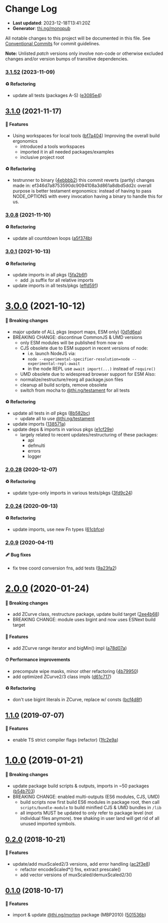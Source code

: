 # Change Log

- **Last updated**: 2023-12-18T13:41:20Z
- **Generator**: [thi.ng/monopub](https://thi.ng/monopub)

All notable changes to this project will be documented in this file.
See [Conventional Commits](https://conventionalcommits.org/) for commit guidelines.

**Note:** Unlisted _patch_ versions only involve non-code or otherwise excluded changes
and/or version bumps of transitive dependencies.

### [3.1.52](https://github.com/thi-ng/umbrella/tree/@thi.ng/morton@3.1.52) (2023-11-09)

#### ♻️ Refactoring

- update all tests (packages A-S) ([e3085e4](https://github.com/thi-ng/umbrella/commit/e3085e4))

## [3.1.0](https://github.com/thi-ng/umbrella/tree/@thi.ng/morton@3.1.0) (2021-11-17)

#### 🚀 Features

- Using workspaces for local tools ([bf7a404](https://github.com/thi-ng/umbrella/commit/bf7a404))
  Improving the overall build ergonomics
  - introduced a tools workspaces
  - imported it in all needed packages/examples
  - inclusive project root

#### ♻️ Refactoring

- testrunner to binary ([4ebbbb2](https://github.com/thi-ng/umbrella/commit/4ebbbb2))
  this commit reverts (partly) changes made in:
  ef346d7a8753590dc9094108a3d861a8dbd5dd2c
  overall purpose is better testament ergonomics:
  instead of having to pass NODE_OPTIONS with every invocation
  having a binary to handle this for us.

### [3.0.8](https://github.com/thi-ng/umbrella/tree/@thi.ng/morton@3.0.8) (2021-11-10)

#### ♻️ Refactoring

- update all countdown loops ([a5f374b](https://github.com/thi-ng/umbrella/commit/a5f374b))

### [3.0.1](https://github.com/thi-ng/umbrella/tree/@thi.ng/morton@3.0.1) (2021-10-13)

#### ♻️ Refactoring

- update imports in all pkgs ([5fa2b6f](https://github.com/thi-ng/umbrella/commit/5fa2b6f))
  - add .js suffix for all relative imports
- update imports in all tests/pkgs ([effd591](https://github.com/thi-ng/umbrella/commit/effd591))

# [3.0.0](https://github.com/thi-ng/umbrella/tree/@thi.ng/morton@3.0.0) (2021-10-12)

#### 🛑 Breaking changes

- major update of ALL pkgs (export maps, ESM only) ([0d1d6ea](https://github.com/thi-ng/umbrella/commit/0d1d6ea))
- BREAKING CHANGE: discontinue CommonJS & UMD versions
  - only ESM modules will be published from now on
  - CJS obsolete due to ESM support in recent versions of node:
    - i.e. launch NodeJS via:
    - `node --experimental-specifier-resolution=node --experimental-repl-await`
    - in the node REPL use `await import(...)` instead of `require()`
  - UMD obsolete due to widespread browser support for ESM
  Also:
  - normalize/restructure/reorg all package.json files
  - cleanup all build scripts, remove obsolete
  - switch from mocha to [@thi.ng/testament](https://github.com/thi-ng/umbrella/tree/main/packages/testament) for all tests

#### ♻️ Refactoring

- update all tests in _all_ pkgs ([8b582bc](https://github.com/thi-ng/umbrella/commit/8b582bc))
  - update all to use [@thi.ng/testament](https://github.com/thi-ng/umbrella/tree/main/packages/testament)
- update imports ([138571a](https://github.com/thi-ng/umbrella/commit/138571a))
- update deps & imports in various pkgs ([e1cf29e](https://github.com/thi-ng/umbrella/commit/e1cf29e))
  - largely related to recent updates/restructuring of these packages:
    - api
    - defmulti
    - errors
    - logger

### [2.0.28](https://github.com/thi-ng/umbrella/tree/@thi.ng/morton@2.0.28) (2020-12-07)

#### ♻️ Refactoring

- update type-only imports in various tests/pkgs ([3fd9c24](https://github.com/thi-ng/umbrella/commit/3fd9c24))

### [2.0.24](https://github.com/thi-ng/umbrella/tree/@thi.ng/morton@2.0.24) (2020-09-13)

#### ♻️ Refactoring

- update imports, use new Fn types ([61cbfce](https://github.com/thi-ng/umbrella/commit/61cbfce))

### [2.0.9](https://github.com/thi-ng/umbrella/tree/@thi.ng/morton@2.0.9) (2020-04-11)

#### 🩹 Bug fixes

- fix tree coord conversion fns, add tests ([9a23fa2](https://github.com/thi-ng/umbrella/commit/9a23fa2))

# [2.0.0](https://github.com/thi-ng/umbrella/tree/@thi.ng/morton@2.0.0) (2020-01-24)

#### 🛑 Breaking changes

- add ZCurve class, restructure package, update build target ([2ee4b68](https://github.com/thi-ng/umbrella/commit/2ee4b68))
- BREAKING CHANGE: module uses bigint and now uses ESNext build target

#### 🚀 Features

- add ZCurve range iterator and bigMin() impl ([a78d07a](https://github.com/thi-ng/umbrella/commit/a78d07a))

#### ⏱ Performance improvements

- precompute wipe masks, minor other refactoring ([4b79950](https://github.com/thi-ng/umbrella/commit/4b79950))
- add optimized ZCurve2/3 class impls ([d61c717](https://github.com/thi-ng/umbrella/commit/d61c717))

#### ♻️ Refactoring

- don't use bigint literals in ZCurve, replace w/ consts ([bcf4d8f](https://github.com/thi-ng/umbrella/commit/bcf4d8f))

## [1.1.0](https://github.com/thi-ng/umbrella/tree/@thi.ng/morton@1.1.0) (2019-07-07)

#### 🚀 Features

- enable TS strict compiler flags (refactor) ([1fc2e9a](https://github.com/thi-ng/umbrella/commit/1fc2e9a))

# [1.0.0](https://github.com/thi-ng/umbrella/tree/@thi.ng/morton@1.0.0) (2019-01-21)

#### 🛑 Breaking changes

- update package build scripts & outputs, imports in ~50 packages ([b54b703](https://github.com/thi-ng/umbrella/commit/b54b703))
- BREAKING CHANGE: enabled multi-outputs (ES6 modules, CJS, UMD)
  - build scripts now first build ES6 modules in package root, then call
    `scripts/bundle-module` to build minified CJS & UMD bundles in `/lib`
  - all imports MUST be updated to only refer to package level
    (not individual files anymore). tree shaking in user land will get rid of
    all unused imported symbols.

## [0.2.0](https://github.com/thi-ng/umbrella/tree/@thi.ng/morton@0.2.0) (2018-10-21)

#### 🚀 Features

- update/add muxScaled2/3 versions, add error handling ([ac2f3e8](https://github.com/thi-ng/umbrella/commit/ac2f3e8))
  - refactor encodeScaled*() fns, extract prescale()
  - add vector versions of muxScaled/demuxScaled2/3()

## [0.1.0](https://github.com/thi-ng/umbrella/tree/@thi.ng/morton@0.1.0) (2018-10-17)

#### 🚀 Features

- import & update [@thi.ng/morton](https://github.com/thi-ng/umbrella/tree/main/packages/morton) package (MBP2010) ([501536b](https://github.com/thi-ng/umbrella/commit/501536b))
